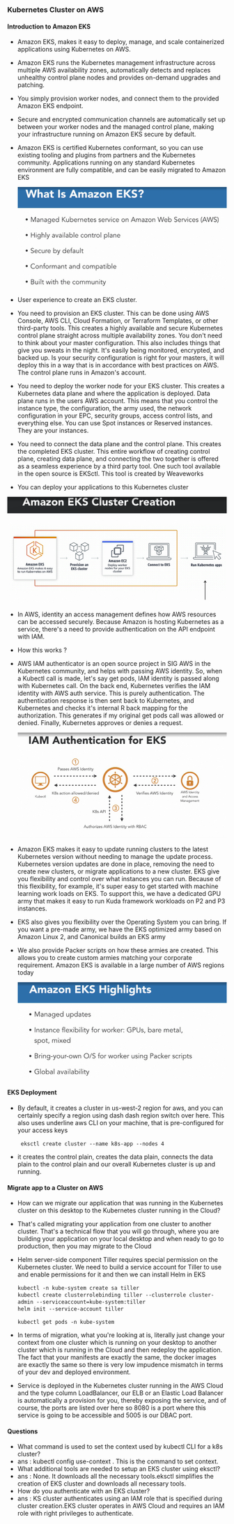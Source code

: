 ### Kubernetes Cluster on AWS

#### Introduction to Amazon EKS

* Amazon EKS, makes it easy to deploy, manage, and scale containerized applications using Kubernetes on AWS. 

* Amazon EKS runs the Kubernetes management infrastructure across multiple AWS availability zones, automatically detects and replaces unhealthy control plane nodes and provides on-demand upgrades and patching. 

* You simply provision worker nodes, and connect them to the provided Amazon EKS endpoint.

* Secure and encrypted communication channels are automatically set up between your worker nodes and the managed control plane, making your infrastructure running on Amazon EKS secure by default.

* Amazon EKS is certified Kubernetes conformant, so you can use existing tooling and plugins from partners and the Kubernetes community. Applications running on any standard Kubernetes environment are fully compatible, and can be easily migrated to Amazon EKS

  ![k8s29](images/k8s29.png)

* User experience to create an EKS cluster. 

* You need to provision an EKS cluster. This can be done using AWS Console, AWS CLI, Cloud Formation, or Terraform Templates, or other third-party tools. This creates a highly available and secure Kubernetes control plane straight across multiple availability zones. You don't need to think about your master configuration. This also includes things that give you sweats in the night. It's easily being monitored, encrypted, and backed up. Is your security configuration is right for your masters, it will deploy this in a way that is in accordance with best practices on AWS. The control plane runs in Amazon's account.

* You need to deploy the worker node for your EKS cluster. This creates a Kubernetes data plane and where the application is deployed. Data plane runs in the users AWS account. This means that you control the instance type, the configuration, the army used, the network configuration in your EPC, security groups, access control lists, and everything else. You can use Spot instances or Reserved instances. They are your instances. 

* You need to connect the data plane and the control plane. This creates the completed EKS cluster. This entire workflow of creating control plane, creating data plane, and connecting the two together is offered as a seamless experience by a third party tool. One such tool available in the open source is EKSctl. This tool is created by Weaveworks

*  You can deploy your applications to this Kubernetes cluster

  ![k8s30](images/k8s30.png)

* In AWS, identity an access management defines how AWS resources can be accessed securely. Because Amazon is hosting Kubernetes as a service, there's a need to provide authentication on the API endpoint with IAM.

* How this works ? 

* AWS IAM authenticator is an open source project in SIG AWS in the Kubernetes community, and helps with passing AWS identity. So, when a Kubectl call is made, let's say get pods, IAM identity is passed along with Kubernetes call. On the back end, Kubernetes verifies the IAM identity with AWS auth service. This is purely authentication. The authentication response is then sent back to Kubernetes, and Kubernetes and checks it's internal R back mapping for the authorization. This generates if my original get pods call was allowed or denied. Finally, Kubernetes approves or denies a request.

  ![k8s31](images/k8s31.png)

* Amazon EKS makes it easy to update running clusters to the latest Kubernetes version without needing to manage the update process. Kubernetes version updates are done in place, removing the need to create new clusters, or migrate applications to a new cluster. EKS give you flexibility and control over what instances you can run. Because of this flexibility, for example, it's super easy to get started with machine learning work loads on EKS. To support this, we have a dedicated GPU army that makes it easy to run Kuda framework workloads on P2 and P3 instances.

* EKS also gives you flexibility over the Operating System you can bring. If you want a pre-made army, we have the EKS optimized army based on Amazon Linux 2, and Canonical builds an EKS army

* We also provide Packer scripts on how these armies are created. This allows you to create custom armies matching your corporate requirement. Amazon EKS is available in a large number of AWS regions today

  ![k8s32](images/k8s32.png)

#### EKS Deployment

* By default, it creates a cluster in us-west-2 region for aws, and you can certainly specify a region using dash dash region switch over here. This also uses underline aws CLI on your machine, that is pre-configured for your access keys

  ```shell
   eksctl create cluster --name k8s-app --nodes 4
  ```

* it creates the control plain, creates the data plain, connects the data plain to the control plain and our overall Kubernetes cluster is up and running.

#### Migrate app to a Cluster on AWS

* How can we migrate our application that was running in the Kubernetes cluster on this desktop to the Kubernetes cluster running in the Cloud?

* That's called migrating your application from one cluster to another cluster. That's a technical flow that you will go through, where you are building your application on your local desktop and when ready to go to production, then you may migrate to the Cloud

* Helm server-side component Tiller requires special permission on the Kubernetes cluster. We need to build a service account for Tiller to use and enable permissions for it and then we can install Helm in EKS

  ```shell
  kubectl -n kube-system create sa tiller
  kubectl create clusterrolebinding tiller --clusterrole cluster-admin --serviceaccount=kube-system:tiller
  helm init --service-account tiller
  ```

  ```shell
  kubectl get pods -n kube-system
  ```

* In terms of migration, what you're looking at is, literally just change your context from one cluster which is running on your desktop to another cluster which is running in the Cloud and then redeploy the application. The fact that your manifests are exactly the same, the docker images are exactly the same so there is very low impudence mismatch in terms of your dev and deployed environment. 

* Service is deployed in the Kubernetes cluster running in the AWS Cloud and the type column LoadBalancer, our ELB or an Elastic Load Balancer is automatically a provision for you, thereby exposing the service, and of course, the ports are listed over here so 8080 is a port where this service is going to be accessible and 5005 is our DBAC port. 

#### Questions

* What command is used to set the context used by kubectl CLI for a k8s cluster?
* ans : kubectl config use-context <context> . This is the command to set context.
* What additional tools are needed to setup an EKS cluster using eksctl?
* ans :  None. It downloads all the necessary tools.eksctl simplifies the creation of EKS cluster and downloads all necessary tools.
* How do you authenticate with an EKS cluster?
* ans : KS cluster authenticates using an IAM role that is specified during cluster creation.EKS cluster operates in AWS Cloud and requires an IAM role with right privileges to authenticate.

